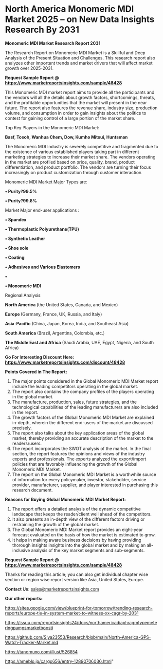 # North America Monomeric MDI Market 2025 – on New Data Insights Research By 2031

<strong>Monomeric MDI Market Research Report 2031</strong>

The Research Report on Monomeric MDI Market is a Skillful and Deep Analysis of the Present Situation and Challenges. This research report also analyzes other important trends and market drivers that will affect market growth over 2025-2031.

<strong>Request Sample Report @ <a href=https://www.marketreportsinsights.com/sample/48428>https://www.marketreportsinsights.com/sample/48428</a></strong>

This Monomeric MDI market report aims to provide all the participants and the vendors will all the details about growth factors, shortcomings, threats, and the profitable opportunities that the market will present in the near future. The report also features the revenue share, industry size, production volume, and consumption in order to gain insights about the politics to contest for gaining control of a large portion of the market share.

Top Key Players in the Monomeric MDI Market:

<strong>Basf, Tosoh, Wanhua Chem, Dow, Kumho Mitsui, Huntsman</strong>

The Monomeric MDI Industry is severely competitive and fragmented due to the existence of various established players taking part in different marketing strategies to increase their market share. The vendors operating in the market are profiled based on price, quality, brand, product differentiation, and product portfolio. The vendors are turning their focus increasingly on product customization through customer interaction.

Monomeric MDI Market Major Types are:

<strong>•  Purity?99.5%

•  Purity?99.8%</strong>

Market Major end-user applications :

<strong>•  Spandex

•  Thermoplastic Polyurethane(TPU)

•  Synthetic Leather

•  Shoe sole

•  Coating

•  Adhesives and Various Elastomers

•  

•  Monomeric MDI</strong>

Regional Analysis

</u><strong><b>North America</b></strong> (the United States, Canada, and Mexico)

<strong><b>Europe </b></strong>(Germany, France, UK, Russia, and Italy)

<strong><b>Asia-Pacific</b></strong> (China, Japan, Korea, India, and Southeast Asia)

<strong><b>South America</b></strong> (Brazil, Argentina, Colombia, etc.)

<strong><b>The Middle East and Africa</b></strong> (Saudi Arabia, UAE, Egypt, Nigeria, and South Africa)

<strong>Go For Interesting Discount Here: <a href=https://www.marketreportsinsights.com/discount/48428>https://www.marketreportsinsights.com/discount/48428</a></strong>

<strong>Points Covered in The Report:</strong>
<ol>
  <li>The major points considered in the Global Monomeric MDI Market report include the leading competitors operating in the global market.</li>
  <li>The report also contains the company profiles of the players operating in the global market.</li>
  <li>The manufacture, production, sales, future strategies, and the technological capabilities of the leading manufacturers are also included in the report.</li>
  <li>The growth factors of the Global Monomeric MDI Market are explained in-depth, wherein the different end-users of the market are discussed precisely.</li>
  <li>The report also talks about the key application areas of the global market, thereby providing an accurate description of the market to the readers/users.</li>
  <li>The report incorporates the SWOT analysis of the market. In the final section, the report features the opinions and views of the industry experts and professionals. The experts analyzed the export/import policies that are favorably influencing the growth of the Global Monomeric MDI Market.</li>
  <li>The report on the Global Monomeric MDI Market is a worthwhile source of information for every policymaker, investor, stakeholder, service provider, manufacturer, supplier, and player interested in purchasing this research document.</li>
</ol>
<strong>Reasons for Buying Global Monomeric MDI Market Report:</strong>

<ol>
  <li>The report offers a detailed analysis of the dynamic competitive landscape that keeps the reader/client well ahead of the competitors.</li>
  <li>It also presents an in-depth view of the different factors driving or restraining the growth of the global market.</li>
  <li>The Global Monomeric MDI Market report provides an eight-year forecast evaluated on the basis of how the market is estimated to grow.</li>
  <li>It helps in making aware business decisions by having providing thorough insights insights into the global market and by making an all-inclusive analysis of the key market segments and sub-segments.</li>
</ol>
<strong>Request Sample Report @ <a href=https://www.marketreportsinsights.com/sample/48428>https://www.marketreportsinsights.com/sample/48428</a></strong>


Thanks for reading this article; you can also get individual chapter wise section or region wise report version like Asia, United States, Europe.

<strong>Contact Us:</strong>
sales@marketreportsinsights.com

<strong>Our other reports:</strong>

<a href=https://sites.google.com/view/blueprint-for-tomorrow/trending-research-reports/europe-tie-in-system-market-to-witness-xx-cagr-by-2031>https://sites.google.com/view/blueprint-for-tomorrow/trending-research-reports/europe-tie-in-system-market-to-witness-xx-cagr-by-2031</a>

<a href=https://issuu.com/reportsinsights24/docs/northamericadiaphragmtypemeteringpumpsmarketboosti>https://issuu.com/reportsinsights24/docs/northamericadiaphragmtypemeteringpumpsmarketboosti</a>

<a href=https://github.com/Siya23553/Research/blob/main/North-America-GPS-Watch-Tracker-Market.md>https://github.com/Siya23553/Research/blob/main/North-America-GPS-Watch-Tracker-Market.md</a>

<a href=https://tanomuno.com/illust/526854>https://tanomuno.com/illust/526854</a>

<a href=https://ameblo.jp/cargo656/entry-12890706036.html>https://ameblo.jp/cargo656/entry-12890706036.html</a>"

